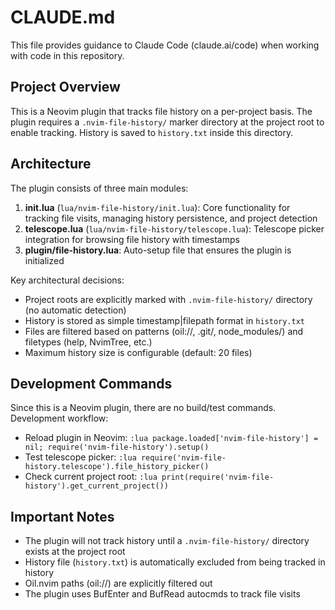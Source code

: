 # CLAUDE.md

This file provides guidance to Claude Code (claude.ai/code) when working with code in this repository.

## Project Overview

This is a Neovim plugin that tracks file history on a per-project basis. The plugin requires a `.nvim-file-history/` marker directory at the project root to enable tracking. History is saved to `history.txt` inside this directory.

## Architecture

The plugin consists of three main modules:

1. **init.lua** (`lua/nvim-file-history/init.lua`): Core functionality for tracking file visits, managing history persistence, and project detection
2. **telescope.lua** (`lua/nvim-file-history/telescope.lua`): Telescope picker integration for browsing file history with timestamps
3. **plugin/file-history.lua**: Auto-setup file that ensures the plugin is initialized

Key architectural decisions:
- Project roots are explicitly marked with `.nvim-file-history/` directory (no automatic detection)
- History is stored as simple timestamp|filepath format in `history.txt`
- Files are filtered based on patterns (oil://, .git/, node_modules/) and filetypes (help, NvimTree, etc.)
- Maximum history size is configurable (default: 20 files)

## Development Commands

Since this is a Neovim plugin, there are no build/test commands. Development workflow:
- Reload plugin in Neovim: `:lua package.loaded['nvim-file-history'] = nil; require('nvim-file-history').setup()`
- Test telescope picker: `:lua require('nvim-file-history.telescope').file_history_picker()`
- Check current project root: `:lua print(require('nvim-file-history').get_current_project())`

## Important Notes

- The plugin will not track history until a `.nvim-file-history/` directory exists at the project root
- History file (`history.txt`) is automatically excluded from being tracked in history
- Oil.nvim paths (oil://) are explicitly filtered out
- The plugin uses BufEnter and BufRead autocmds to track file visits